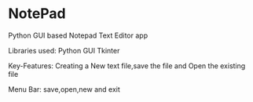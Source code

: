 # NotePad
Python GUI based Notepad Text Editor app

Libraries used:
Python GUI Tkinter 


Key-Features:
Creating a New text file,save the file and Open the existing file


Menu Bar:
save,open,new and exit


